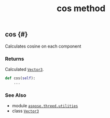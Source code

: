 ﻿---
title: cos method
second_title: Aspose.3D for Python via .NET API References
description: 
type: docs
weight: 40
url: /python-net/aspose.threed.utilities/vector3/cos/
is_root: false
---

## cos {#}

Calculates cosine on each component


### Returns 


Calculated [`Vector3`](/3d/python-net/aspose.threed.utilities/vector3).


```python
def cos(self):
    ...
```





### See Also
* module [`aspose.threed.utilities`](../../)
* class [`Vector3`](/3d/python-net/aspose.threed.utilities/vector3)
